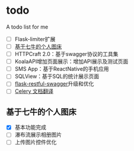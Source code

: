 # todo
A todo list for me

- [ ] Flask-limiter扩展
- [ ] [基于七牛的个人图床](http://koala.avosapps.com/tuchuang)
- [ ] HTTPCraft 2.0：基于swagger协议的工具集
- [ ] KoalaAPI增加页面展示：增加API展示及测试页面
- [ ] SMS App：基于ReactNative的手机应用
- [ ] SQLView：基于SQL的统计展示页面
- [ ] [flask-restful-swagger](https://github.com/rantav/flask-restful-swagger)升级和优化
- [ ] [Celery 文档翻译](https://github.com/ZhangBohan/celery-docs-cn)

## 基于七牛的个人图床
- [x] 基本功能完成
- [ ] 瀑布流展示相册图片
- [ ] 上传图片控件优化

